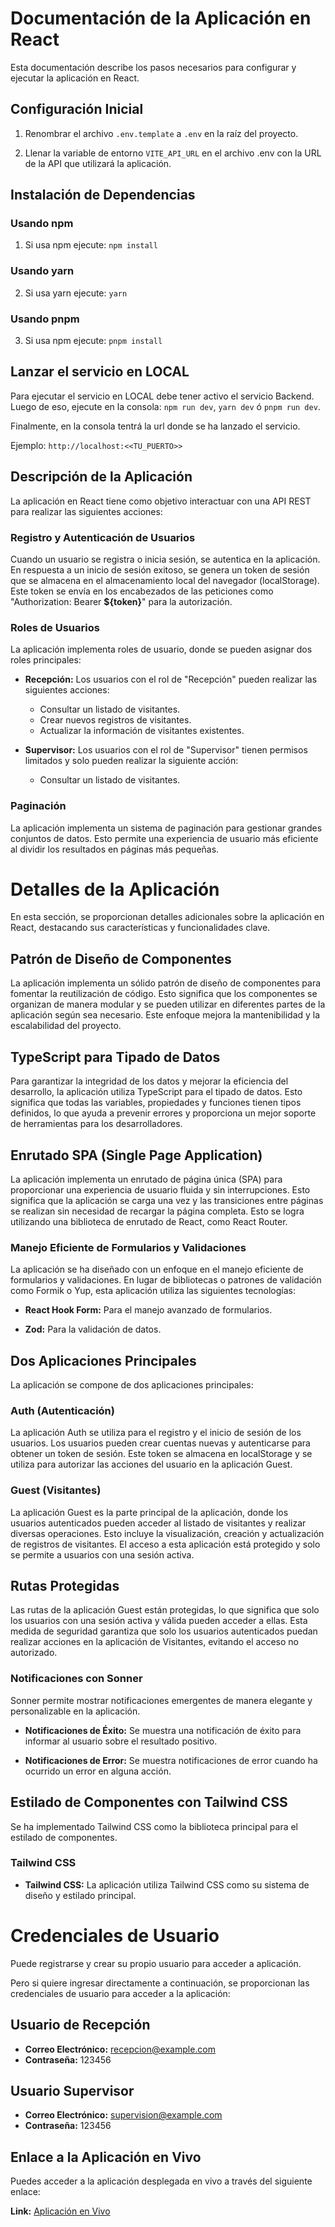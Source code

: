 # Documentación de la Aplicación en React

Esta documentación describe los pasos necesarios para configurar y ejecutar la aplicación en React.

## Configuración Inicial

1. Renombrar el archivo `.env.template` a `.env` en la raíz del proyecto.

2. Llenar la variable de entorno `VITE_API_URL` en el archivo .env con la URL de la API que utilizará la aplicación.

## Instalación de Dependencias

### Usando npm

1. Si usa npm ejecute: `npm install`

### Usando yarn

2. Si usa yarn ejecute: `yarn`

### Usando pnpm

3. Si usa npm ejecute: `pnpm install`

## Lanzar el servicio en LOCAL

Para ejecutar el servicio en LOCAL debe tener activo el servicio Backend. Luego de eso, ejecute en la consola: `npm run dev`, `yarn dev` ó `pnpm run dev`.

Finalmente, en la consola tentrá la url donde se ha lanzado el servicio.

Ejemplo: `http://localhost:<<TU_PUERTO>>`

## Descripción de la Aplicación

La aplicación en React tiene como objetivo interactuar con una API REST para realizar las siguientes acciones:

### Registro y Autenticación de Usuarios

Cuando un usuario se registra o inicia sesión, se autentica en la aplicación. En respuesta a un inicio de sesión exitoso, se genera un token de sesión que se almacena en el almacenamiento local del navegador (localStorage). Este token se envía en los encabezados de las peticiones como "Authorization: Bearer **${token}**" para la autorización.

### Roles de Usuarios

La aplicación implementa roles de usuario, donde se pueden asignar dos roles principales:

- **Recepción:** Los usuarios con el rol de "Recepción" pueden realizar las siguientes acciones:

  - Consultar un listado de visitantes.
  - Crear nuevos registros de visitantes.
  - Actualizar la información de visitantes existentes.

- **Supervisor:** Los usuarios con el rol de "Supervisor" tienen permisos limitados y solo pueden realizar la siguiente acción:
  - Consultar un listado de visitantes.

### Paginación

La aplicación implementa un sistema de paginación para gestionar grandes conjuntos de datos. Esto permite una experiencia de usuario más eficiente al dividir los resultados en páginas más pequeñas.

# Detalles de la Aplicación

En esta sección, se proporcionan detalles adicionales sobre la aplicación en React, destacando sus características y funcionalidades clave.

## Patrón de Diseño de Componentes

La aplicación implementa un sólido patrón de diseño de componentes para fomentar la reutilización de código. Esto significa que los componentes se organizan de manera modular y se pueden utilizar en diferentes partes de la aplicación según sea necesario. Este enfoque mejora la mantenibilidad y la escalabilidad del proyecto.

## TypeScript para Tipado de Datos

Para garantizar la integridad de los datos y mejorar la eficiencia del desarrollo, la aplicación utiliza TypeScript para el tipado de datos. Esto significa que todas las variables, propiedades y funciones tienen tipos definidos, lo que ayuda a prevenir errores y proporciona un mejor soporte de herramientas para los desarrolladores.

## Enrutado SPA (Single Page Application)

La aplicación implementa un enrutado de página única (SPA) para proporcionar una experiencia de usuario fluida y sin interrupciones. Esto significa que la aplicación se carga una vez y las transiciones entre páginas se realizan sin necesidad de recargar la página completa. Esto se logra utilizando una biblioteca de enrutado de React, como React Router.

### Manejo Eficiente de Formularios y Validaciones

La aplicación se ha diseñado con un enfoque en el manejo eficiente de formularios y validaciones. En lugar de bibliotecas o patrones de validación como Formik o Yup, esta aplicación utiliza las siguientes tecnologías:

- **React Hook Form:** Para el manejo avanzado de formularios.

- **Zod:** Para la validación de datos.

## Dos Aplicaciones Principales

La aplicación se compone de dos aplicaciones principales:

### Auth (Autenticación)

La aplicación Auth se utiliza para el registro y el inicio de sesión de los usuarios. Los usuarios pueden crear cuentas nuevas y autenticarse para obtener un token de sesión. Este token se almacena en localStorage y se utiliza para autorizar las acciones del usuario en la aplicación Guest.

### Guest (Visitantes)

La aplicación Guest es la parte principal de la aplicación, donde los usuarios autenticados pueden acceder al listado de visitantes y realizar diversas operaciones. Esto incluye la visualización, creación y actualización de registros de visitantes. El acceso a esta aplicación está protegido y solo se permite a usuarios con una sesión activa.

## Rutas Protegidas

Las rutas de la aplicación Guest están protegidas, lo que significa que solo los usuarios con una sesión activa y válida pueden acceder a ellas. Esta medida de seguridad garantiza que solo los usuarios autenticados puedan realizar acciones en la aplicación de Visitantes, evitando el acceso no autorizado.

### Notificaciones con Sonner

Sonner permite mostrar notificaciones emergentes de manera elegante y personalizable en la aplicación.

- **Notificaciones de Éxito:** Se muestra una notificación de éxito para informar al usuario sobre el resultado positivo.

- **Notificaciones de Error:** Se muestra notificaciones de error cuando ha ocurrido un error en alguna acción.

## Estilado de Componentes con Tailwind CSS

Se ha implementado Tailwind CSS como la biblioteca principal para el estilado de componentes.

### Tailwind CSS

- **Tailwind CSS:** La aplicación utiliza Tailwind CSS como su sistema de diseño y estilado principal.

# Credenciales de Usuario

Puede registrarse y crear su propio usuario para acceder a aplicación.

Pero si quiere ingresar directamente a continuación, se proporcionan las credenciales de usuario para acceder a la aplicación:

## Usuario de Recepción

- **Correo Electrónico:** recepcion@example.com
- **Contraseña:** 123456

## Usuario Supervisor

- **Correo Electrónico:** supervision@example.com
- **Contraseña:** 123456

## Enlace a la Aplicación en Vivo

Puedes acceder a la aplicación desplegada en vivo a través del siguiente enlace:

**Link:** [Aplicación en Vivo](https://musical-dodol-cd4fe0.netlify.app)
